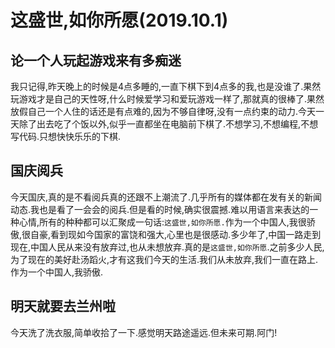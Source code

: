 # 这盛世,如你所愿(2019.10.1)

## 论一个人玩起游戏来有多痴迷

我只记得,昨天晚上的时候是4点多睡的,一直下棋下到4点多的我,也是没谁了.果然玩游戏才是自己的天性呀,什么时候爱学习和爱玩游戏一样了,那就真的很棒了.果然放假自己一个人住的话还是有点难的,因为不够自律呀,没有一点约束的动力.今天一天除了出去吃了个饭以外,似乎一直都坐在电脑前下棋了.不想学习,不想编程,不想写代码.只想快快乐乐的下棋.

## 国庆阅兵

今天国庆,真的是不看阅兵真的还跟不上潮流了.几乎所有的媒体都在发有关的新闻动态.我也是看了一会会的阅兵.但是看的时候,确实很震撼.难以用语言来表达的一种心情,所有的种种都可以汇聚成一句话:`这盛世,如你所愿.`作为一个中国人,我很骄傲,很自豪,看到现如今国家的富饶和强大,心里也是很感动.多少年了,中国一路走到现在,中国人民从来没有放弃过,也从未想放弃.真的是`这盛世,如你所愿`.之前多少人民,为了现在的美好赴汤蹈火,才有这我们今天的生活.我们从未放弃,我们一直在路上.作为一个中国人,我骄傲.

## 明天就要去兰州啦

今天洗了洗衣服,简单收拾了一下.感觉明天路途遥远.但未来可期.阿门!
